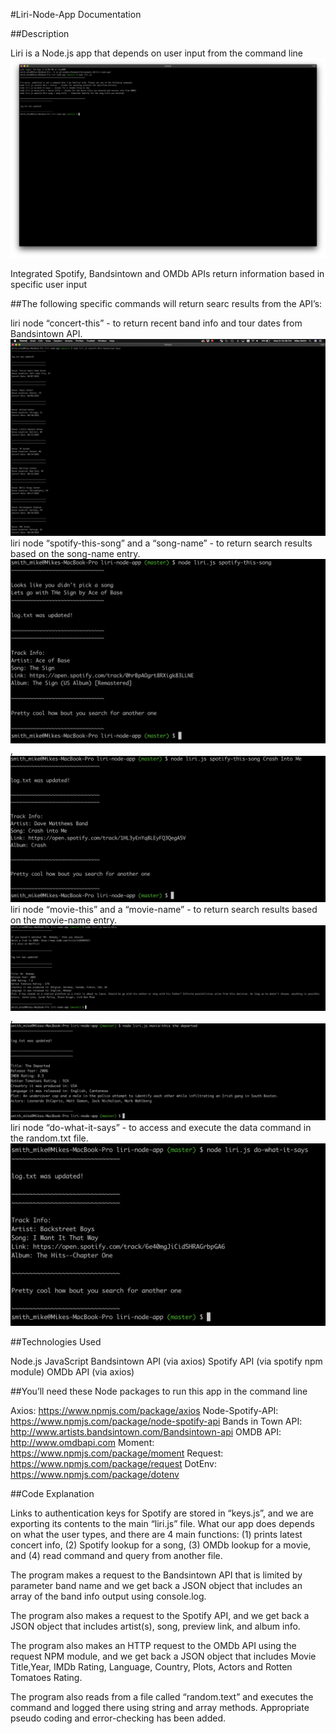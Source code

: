 #Liri-Node-App Documentation 



##Description

Liri is a Node.js app that depends on user input from the command line ![alt text](assets/images/liri-default.png "liri default with no user input")

Integrated Spotify, Bandsintown and OMDb APIs return information based in specific user input

##The following specific commands will return searc results from the API’s:

liri node “concert-this” - to return recent band info and tour dates from Bandsintown API. ![alt text](assets/images/liri-concert-this.png "concert-this")
liri node “spotify-this-song” and a “song-name” - to return search results based on the song-name entry. ![alt text](assets/images/liri-spotify-this-no-song.png "spotify-this with no song entered") , ![alt text](assets/images/liri-spotify-this-with-song.png "spotify-this with a song entered")
liri node “movie-this” and a “movie-name” - to return search results based on the movie-name entry. ![alt text](assets/images/liri-movie-this-no-movie.png "movie-this with no movie entered"), ![alt text](assets/images/liri-movie-this-with-movie.png "movie-this with a movie entered")
liri node “do-what-it-says” - to access and execute the data command in the random.txt file. ![alt text](assets/images/liri-do-what-it-says.png "do-what-it-says")

##Technologies Used

Node.js
JavaScript
Bandsintown API (via axios)
Spotify API (via spotify npm module)
OMDb API (via axios)


##You’ll need these Node packages to run this app in the command line

Axios: https://www.npmjs.com/package/axios
Node-Spotify-API: https://www.npmjs.com/package/node-spotify-api
Bands in Town API: http://www.artists.bandsintown.com/Bandsintown-api
OMDB API: http://www.omdbapi.com
Moment: https://www.npmjs.com/package/moment
Request: https://www.npmjs.com/package/request
DotEnv: https://www.npmjs.com/package/dotenv


##Code Explanation

Links to authentication keys for Spotify are stored in “keys.js”, and we are exporting its contents to the main “liri.js” file.
What our app does depends on what the user types, and there are 4 main functions: (1) prints latest concert info, (2) Spotify lookup for a song, (3) OMDb lookup for a movie, and (4) read command and query from another file.

The program makes a request to the Bandsintown API that is limited by parameter band name and we get back a JSON object that includes an array of the band info output using console.log.

The program also makes a request to the Spotify API, and we get back a JSON object that includes artist(s), song, preview link, and album info.

The program also makes an HTTP request to the OMDb API using the request NPM module, and we get back a JSON object that includes Movie Title,Year, IMDb Rating, Language, Country, Plots, Actors and Rotten Tomatoes Rating.

The program also reads from a file called “random.text” and executes the command and logged there using string and array methods.
Appropriate pseudo coding and error-checking has been added.